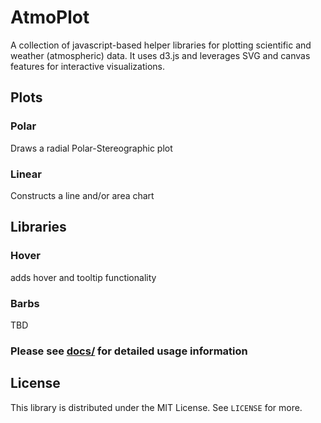 AtmoPlot
========

A collection of javascript-based helper libraries for plotting scientific and weather (atmospheric) data. It uses d3.js and leverages SVG and canvas features for interactive visualizations.

Plots
-----

### Polar
Draws a radial Polar-Stereographic plot


### Linear
Constructs a line and/or area chart


Libraries
----------

### Hover
adds hover and tooltip functionality

### Barbs
TBD



### Please see [docs/](docs/) for detailed usage information 

License
--------

This library is distributed under the MIT License. See `LICENSE` for more.